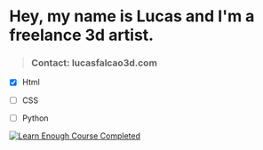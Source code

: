 # Hey, my name is Lucas and I'm a freelance 3d artist. 

> ### Contact: lucasfalcao3d.com


- [x] Html
- [ ] CSS
- [ ] Python


[![Learn Enough Course Completed](https://www.learnenough.com/certificates/lucasfalcao3d/html-tutorial.svg)](https://www.learnenough.com/certificates/lucasfalcao3d)
